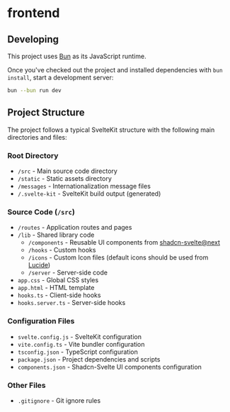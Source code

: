 # frontend

## Developing

This project uses [Bun](https://bun.sh/) as its JavaScript runtime.

Once you've checked out the project and installed dependencies with `bun install`, start a development server:

```bash
bun --bun run dev
```

## Project Structure

The project follows a typical SvelteKit structure with the following main directories and files:

### Root Directory
- `/src` - Main source code directory
- `/static` - Static assets directory
- `/messages` - Internationalization message files
- `/.svelte-kit` - SvelteKit build output (generated)

### Source Code (`/src`)
- `/routes` - Application routes and pages
- `/lib` - Shared library code
    - `/components` - Reusable UI components from [shadcn-svelte@next](https://next.shadcn-svelte.com/)
    - `/hooks` - Custom hooks
    - `/icons` - Custom Icon files (default icons should be used from [Lucide](https://lucide.dev/icons/))
    - `/server` - Server-side code
- `app.css` - Global CSS styles
- `app.html` - HTML template
- `hooks.ts` - Client-side hooks
- `hooks.server.ts` - Server-side hooks

### Configuration Files
- `svelte.config.js` - SvelteKit configuration
- `vite.config.ts` - Vite bundler configuration
- `tsconfig.json` - TypeScript configuration
- `package.json` - Project dependencies and scripts
- `components.json` - Shadcn-Svelte UI components configuration

### Other Files
- `.gitignore` - Git ignore rules